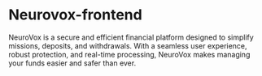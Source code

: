 # Neurovox-frontend
NeuroVox is a secure and efficient financial platform designed to simplify missions, deposits, and withdrawals. With a seamless user experience, robust protection, and real-time processing, NeuroVox makes managing your funds easier and safer than ever.

